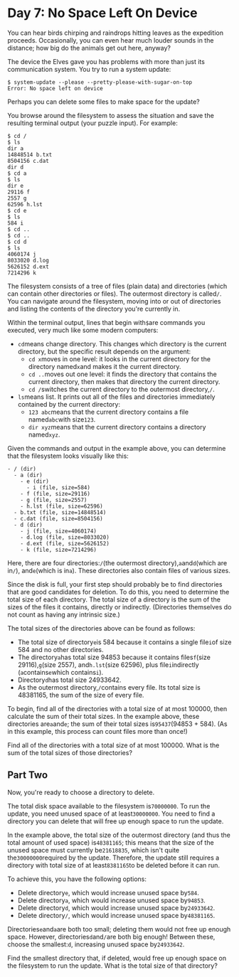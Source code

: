 # Day 7: No Space Left On Device

You can hear birds chirping and raindrops hitting leaves as the expedition proceeds. Occasionally, you can even hear much louder
sounds in the distance; how big do the animals get out here, anyway?

The device the Elves gave you has problems with more than just its communication system. You try to run a system update:

```
$ system-update --please --pretty-please-with-sugar-on-top
Error: No space left on device
```

Perhaps you can delete some files to make space for the update?

You browse around the filesystem to assess the situation and save the resulting terminal output (your puzzle input). For example:

```
$ cd /
$ ls
dir a
14848514 b.txt
8504156 c.dat
dir d
$ cd a
$ ls
dir e
29116 f
2557 g
62596 h.lst
$ cd e
$ ls
584 i
$ cd ..
$ cd ..
$ cd d
$ ls
4060174 j
8033020 d.log
5626152 d.ext
7214296 k
```

The filesystem consists of a tree of files (plain data) and directories (which can contain other directories or files). The
outermost directory is called`/`. You can navigate around the filesystem, moving into or out of directories and listing the
contents of the directory you're currently in.

Within the terminal output, lines that begin with`$`are commands you executed, very much like some modern computers:

- `cd`means change directory. This changes which directory is the current directory, but the specific result depends on the
  argument:
  - `cd x`moves in one level: it looks in the current directory for the directory named`x`and makes it the current directory.
  - `cd ..`moves out one level: it finds the directory that contains the current directory, then makes that directory the
    current directory.
  - `cd /`switches the current directory to the outermost directory,`/`.
- `ls`means list. It prints out all of the files and directories immediately contained by the current directory:
  - `123 abc`means that the current directory contains a file named`abc`with size`123`.
  - `dir xyz`means that the current directory contains a directory named`xyz`.

Given the commands and output in the example above, you can determine that the filesystem looks visually like this:

```
- / (dir)
  - a (dir)
    - e (dir)
      - i (file, size=584)
    - f (file, size=29116)
    - g (file, size=2557)
    - h.lst (file, size=62596)
  - b.txt (file, size=14848514)
  - c.dat (file, size=8504156)
  - d (dir)
    - j (file, size=4060174)
    - d.log (file, size=8033020)
    - d.ext (file, size=5626152)
    - k (file, size=7214296)
```

Here, there are four directories:`/`(the outermost directory),`a`and`d`(which are in`/`), and`e`(which is in`a`). These
directories also contain files of various sizes.

Since the disk is full, your first step should probably be to find directories that are good candidates for deletion. To do this,
you need to determine the total size of each directory. The total size of a directory is the sum of the sizes of the files it
contains, directly or indirectly. (Directories themselves do not count as having any intrinsic size.)

The total sizes of the directories above can be found as follows:

- The total size of directory`e`is 584 because it contains a single file`i`of size 584 and no other directories.
- The directory`a`has total size 94853 because it contains files`f`(size 29116),`g`(size 2557), and`h.lst`(size 62596), plus
  file`i`indirectly (`a`contains`e`which contains`i`).
- Directory`d`has total size 24933642.
- As the outermost directory,`/`contains every file. Its total size is 48381165, the sum of the size of every file.

To begin, find all of the directories with a total size of at most 100000, then calculate the sum of their total sizes. In the
example above, these directories are`a`and`e`; the sum of their total sizes is`95437`(94853 + 584). (As in this example, this
process can count files more than once!)

Find all of the directories with a total size of at most 100000. What is the sum of the total sizes of those directories?

## Part Two

Now, you're ready to choose a directory to delete.

The total disk space available to the filesystem is`70000000`. To run the update, you need unused space of at least`30000000`. You
need to find a directory you can delete that will free up enough space to run the update.

In the example above, the total size of the outermost directory (and thus the total amount of used space) is`48381165`; this means
that the size of the unused space must currently be`21618835`, which isn't quite the`30000000`required by the update. Therefore,
the update still requires a directory with total size of at least`8381165`to be deleted before it can run.

To achieve this, you have the following options:

- Delete directory`e`, which would increase unused space by`584`.
- Delete directory`a`, which would increase unused space by`94853`.
- Delete directory`d`, which would increase unused space by`24933642`.
- Delete directory`/`, which would increase unused space by`48381165`.

Directories`e`and`a`are both too small; deleting them would not free up enough space. However, directories`d`and`/`are both big
enough! Between these, choose the smallest:`d`, increasing unused space by`24933642`.

Find the smallest directory that, if deleted, would free up enough space on the filesystem to run the update. What is the total
size of that directory?
